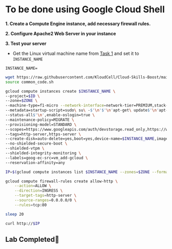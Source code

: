 # **To be done using Google Cloud Shell**

**1. Create a Compute Engine instance, add necessary firewall rules.**

**2. Configure Apache2 Web Server in your instance**

**3. Test your server**

- Get the Linux virtual machine name from [Task 1](https://www.cloudskillsboost.google/focuses/1734?parent=catalog#step5) and set it to `INSTANCE_NAME`

```
INSTANCE_NAME=
```

```bash
wget https://raw.githubusercontent.com/KloudCell/Cloud-Skills-Boost/main/resources/common_code.sh 2> /dev/null
source common_code.sh

gcloud compute instances create $INSTANCE_NAME \
--project=$ID \
--zone=$ZONE \
--machine-type=f1-micro --network-interface=network-tier=PREMIUM,stack-type=IPV4_ONLY,subnet=default \
--metadata=startup-script=sudo\ su\ -$'\n'$'\n'apt-get\ update$'\n'apt-get\ install\ apache2\ -y$'\n'$'\n'service\ \
--status-all$'\n',enable-oslogin=true \
--maintenance-policy=MIGRATE \
--provisioning-model=STANDARD \
--scopes=https://www.googleapis.com/auth/devstorage.read_only,https://www.googleapis.com/auth/logging.write,https://www.googleapis.com/auth/monitoring.write,https://www.googleapis.com/auth/servicecontrol,https://www.googleapis.com/auth/service.management.readonly,https://www.googleapis.com/auth/trace.append \
--tags=http-server,https-server \
--create-disk=auto-delete=yes,boot=yes,device-name=$INSTANCE_NAME,image=projects/debian-cloud/global/images/debian-12-bookworm-v20240312,mode=rw,size=10,type=projects/$ID/zones/$ZONE/diskTypes/pd-balanced \
--no-shielded-secure-boot \
--shielded-vtpm \
--shielded-integrity-monitoring \
--labels=goog-ec-src=vm_add-gcloud \
--reservation-affinity=any

IP=$(gcloud compute instances list $INSTANCE_NAME --zones=$ZONE --format='value(EXTERNAL_IP)')

gcloud compute firewall-rules create allow-http \
    --action=ALLOW \
    --direction=INGRESS \
    --target-tags=http-server \
    --source-ranges=0.0.0.0/0 \
    --rules=tcp:80

sleep 20

curl http://$IP
```
## Lab Completed🎉